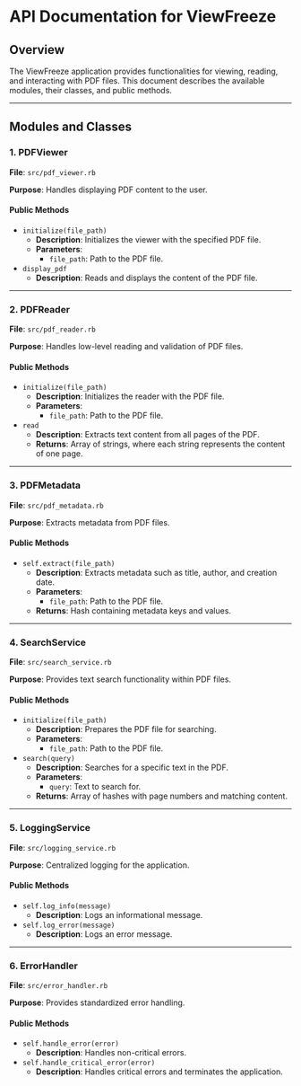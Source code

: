 # API Documentation for ViewFreeze

## Overview
The ViewFreeze application provides functionalities for viewing, reading, and interacting with PDF files. This document describes the available modules, their classes, and public methods.

---

## Modules and Classes

### 1. **PDFViewer**
**File**: `src/pdf_viewer.rb`

**Purpose**: Handles displaying PDF content to the user.

#### Public Methods
- `initialize(file_path)`
  - **Description**: Initializes the viewer with the specified PDF file.
  - **Parameters**:
    - `file_path`: Path to the PDF file.
- `display_pdf`
  - **Description**: Reads and displays the content of the PDF file.

---

### 2. **PDFReader**
**File**: `src/pdf_reader.rb`

**Purpose**: Handles low-level reading and validation of PDF files.

#### Public Methods
- `initialize(file_path)`
  - **Description**: Initializes the reader with the PDF file.
  - **Parameters**:
    - `file_path`: Path to the PDF file.
- `read`
  - **Description**: Extracts text content from all pages of the PDF.
  - **Returns**: Array of strings, where each string represents the content of one page.

---

### 3. **PDFMetadata**
**File**: `src/pdf_metadata.rb`

**Purpose**: Extracts metadata from PDF files.

#### Public Methods
- `self.extract(file_path)`
  - **Description**: Extracts metadata such as title, author, and creation date.
  - **Parameters**:
    - `file_path`: Path to the PDF file.
  - **Returns**: Hash containing metadata keys and values.

---

### 4. **SearchService**
**File**: `src/search_service.rb`

**Purpose**: Provides text search functionality within PDF files.

#### Public Methods
- `initialize(file_path)`
  - **Description**: Prepares the PDF file for searching.
  - **Parameters**:
    - `file_path`: Path to the PDF file.
- `search(query)`
  - **Description**: Searches for a specific text in the PDF.
  - **Parameters**:
    - `query`: Text to search for.
  - **Returns**: Array of hashes with page numbers and matching content.

---

### 5. **LoggingService**
**File**: `src/logging_service.rb`

**Purpose**: Centralized logging for the application.

#### Public Methods
- `self.log_info(message)`
  - **Description**: Logs an informational message.
- `self.log_error(message)`
  - **Description**: Logs an error message.

---

### 6. **ErrorHandler**
**File**: `src/error_handler.rb`

**Purpose**: Provides standardized error handling.

#### Public Methods
- `self.handle_error(error)`
  - **Description**: Handles non-critical errors.
- `self.handle_critical_error(error)`
  - **Description**: Handles critical errors and terminates the application.
